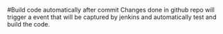 #Build code automatically after commit
Changes done in github repo will trigger a event that will be captured by jenkins and automatically test and build the code.

##
##
